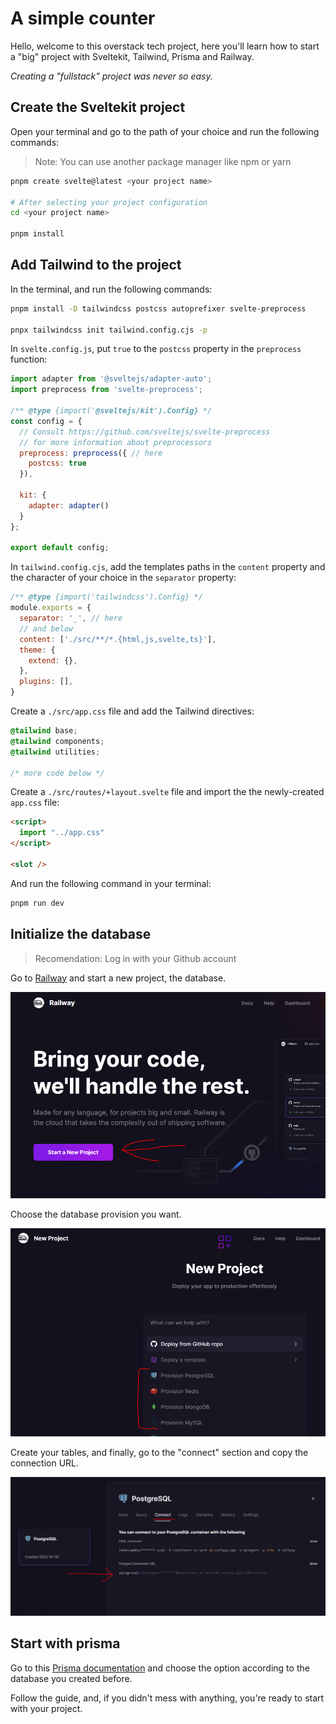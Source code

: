 # A simple counter

Hello, welcome to this overstack tech project, here you'll learn how to start a "big" project with Sveltekit, Tailwind, Prisma and Railway.

*Creating a "fullstack" project was never so easy.*

## Create the Sveltekit project

Open your terminal and go to the path of your choice and run the following commands:

> Note: You can use another package manager like npm or yarn

```bash
pnpm create svelte@latest <your project name>

# After selecting your project configuration
cd <your project name>

pnpm install
```

## Add Tailwind to the project

In the terminal, and run the following commands:

```bash
pnpm install -D tailwindcss postcss autoprefixer svelte-preprocess

pnpx tailwindcss init tailwind.config.cjs -p
```

In `svelte.config.js`, put `true` to the `postcss` property in the `preprocess` function:

```javascript
import adapter from '@sveltejs/adapter-auto';
import preprocess from 'svelte-preprocess';

/** @type {import('@sveltejs/kit').Config} */
const config = {
  // Consult https://github.com/sveltejs/svelte-preprocess
  // for more information about preprocessors
  preprocess: preprocess({ // here
    postcss: true 
  }),

  kit: {
    adapter: adapter()
  }
};

export default config;
```

In `tailwind.config.cjs`, add the templates paths in the `content` property and the character of your choice in the `separator` property:

```javascript
/** @type {import('tailwindcss').Config} */
module.exports = {
  separator: '_', // here
  // and below
  content: ['./src/**/*.{html,js,svelte,ts}'],
  theme: {
    extend: {},
  },
  plugins: [],
}
```

Create a `./src/app.css` file and add the Tailwind directives:

```css
@tailwind base;
@tailwind components;
@tailwind utilities;

/* more code below */ 
```

Create a `./src/routes/+layout.svelte` file and import the the newly-created `app.css` file:

```html
<script>
  import "../app.css"
</script>

<slot />
```

And run the following command in your terminal:

```bash
pnpm run dev
```

## Initialize the database

> Recomendation: Log in with your Github account

Go to [Railway](https://railway.app/) and start a new project, the database.

![Railway page screenshot](/static/railway-screenshot.PNG "Railway home page")

Choose the database provision you want.

![Railway templates screenshot](/static/railway-templates-screenshot.PNG "Railway templates")

Create your tables, and finally, go to the "connect" section and copy the connection URL.

![Railway connect section](/static/railway-database-connect-section.PNG)

## Start with prisma

Go to this [Prisma documentation](https://www.prisma.io/docs/getting-started/setup-prisma/add-to-existing-project) and choose the option according to the database you created before.

Follow the guide, and, if you didn't mess with anything, you're ready to start with your project.
